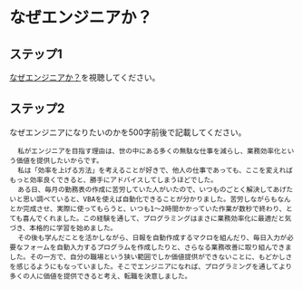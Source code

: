 # なぜエンジニアか？

## ステップ1

[なぜエンジニアか？](https://youtu.be/-aYlGr6W7iA)を視聴してください。

## ステップ2

なぜエンジニアになりたいのかを500字前後で記載してください。

```
  私がエンジニアを目指す理由は、世の中にある多くの無駄な仕事を減らし、業務効率化という価値を提供したいからです。
  私は「効率を上げる方法」を考えることが好きで、他人の仕事であっても、ここを変えればもっと効率良くできると、勝手にアドバイスしてしまうほどでした。
  ある日、毎月の勤務表の作成に苦労していた人がいたので、いつものごとく解決してあげたいと思い調べていると、VBAを使えば自動化できることが分かりました。苦労しながらもなんとか完成させ、実際に使ってもらうと、いつも1〜2時間かかっていた作業が数秒で終わり、とても喜んでくれました。この経験を通して、プログラミングはまさに業務効率化に最適だと気づき、本格的に学習を始めました。
  その後も学んだことを活かしながら、日報を自動作成するマクロを組んだり、毎日入力が必要なフォームを自動入力するプログラムを作成したりと、さらなる業務改善に取り組んできました。その一方で、自分の職場という狭い範囲でしか価値提供ができないことに、もどかしさを感じるようにもなっていました。そこでエンジニアになれば、プログラミングを通してより多くの人に価値を提供できると考え、転職を決意しました。
```